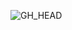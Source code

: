![GH_HEAD](https://user-images.githubusercontent.com/106138302/205479267-e629c235-5be6-481a-90eb-7232341ba79b.png)
